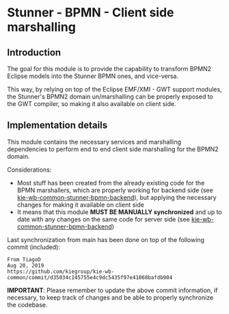 Stunner - BPMN - Client side marshalling
========================================

Introduction
------------
The goal for this module is to provide the capability to transform BPMN2 Eclipse models into the Stunner BPMN ones, and vice-versa. 

This way, by relying on top of the Eclipse EMF/XMI - GWT support modules, the Stunner's BPMN2 domain un/marshalling can be properly exposed to the GWT compiler, so making it also available on client side.  


Implementation details
----------------------

This module contains the necessary services and marshalling dependencies to perform end to end client side marshalling for the BPMN2 domain.

Considerations:
* Most stuff has been created from the already existing code for the BPMN marshallers, which are properly working for backend side (see [kie-wb-common-stunner-bpmn-backend](https://github.com/kiegroup/kie-wb-common/tree/main/kie-wb-common-stunner/kie-wb-common-stunner-bpmn-backend)), but applying the necessary changes for making it available on client side
* It means that this module **MUST BE MANUALLY synchronized** and up to date with any changes on the same code for server side (see [kie-wb-common-stunner-bpmn-backend](https://github.com/kiegroup/kie-wb-common/tree/main/kie-wb-common-stunner/kie-wb-common-stunner-bpmn-backend))


Last synchronization from main has been done on top of the following commit (included):

    From TiagoD
    Aug 20, 2019
    https://github.com/kiegroup/kie-wb-common/commit/d35034c145755e4c9dc5435f97e41068bafdb904

**IMPORTANT**: Please remember to update the above commit information, if necessary, to keep track of changes and be able to properly synchronize the codebase. 